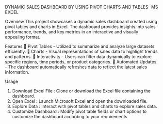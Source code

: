 DYNAMIC SALES DASHBOARD BY USING PIVOT CHARTS AND TABLES -MS EXCEL

Overview
        This project showcases a dynamic sales dashboard created using pivot tables and charts in Excel. The dashboard provides insights into sales performance, trends, and key metrics in an interactive and visually appealing format.

 Features
 Pivot Tables - Utilized to summarize and analyze large datasets efficiently.
	Charts - Visual representations of sales data to highlight trends and patterns.
	Interactivity - Users can filter data dynamically to explore specific regions, time periods, or product categories.
	Automated Updates - The dashboard automatically refreshes data to reflect the latest sales information.

Usage
1)	Download Excel File : Clone or download the Excel file containing the dashboard.
2)	Open Excel : Launch Microsoft Excel and open the downloaded file.
3)	Explore Data : Interact with pivot tables and charts to explore sales data.
4)	Customize Dashboard : Modify pivot table fields or chart options to customize the dashboard according to your requirements.




